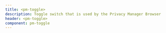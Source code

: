 ```yaml
---
title: <pm-toggle>
description: Toggle switch that is used by the Privacy Manager Browser extension
header: <pm-toggle>
component: pm-toggle
---
```



<div style="width: 200px">
  <pm-toggle text="My text" description="Description of the element goes here">
  </pm-toggle>
</div>